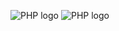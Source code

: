 ![PHP logo](https://www.pngkit.com/png/detail/269-2693667_lamp-stack-is-a-popular-open-source-web.png)
![PHP logo](https://stephenainsworth.com/wp-content/uploads/2023/04/laravel-vs-wordpress-which-one-should-you-be-using-large_image-930x425.png)



